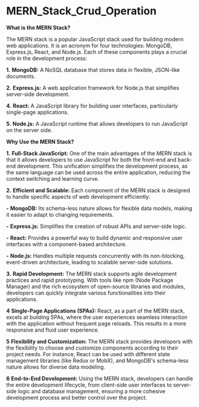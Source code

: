 ﻿# MERN_Stack_Crud_Operation
 
**What is the MERN Stack?**

The MERN stack is a popular JavaScript stack used for building modern web applications. 
It is an acronym for four technologies: MongoDB, Express.js, React, and Node.js. 
Each of these components plays a crucial role in the development process:

**1.** **MongoDB:** A NoSQL database that stores data in flexible, JSON-like documents.

**2.** **Express.js:** A web application framework for Node.js that simplifies server-side development.

**4.** **React:** A JavaScript library for building user interfaces, particularly single-page applications.

**5.** **Node.js:** A JavaScript runtime that allows developers to run JavaScript on the server side.

**Why Use the MERN Stack?**

**1.** **Full-Stack JavaScript:** One of the main advantages of the MERN stack is that it allows developers to use JavaScript for both the front-end and back-end development. This unification simplifies the development process, as the same language can be used across the entire application, reducing the context switching and learning curve.

**2.** **Efficient and Scalable:** Each component of the MERN stack is designed to handle specific aspects of web 
development efficiently:

**-** **MongoDB:** Its schema-less nature allows for flexible data models, making it easier to adapt to changing requirements.

**-** **Express.js:** Simplifies the creation of robust APIs and server-side logic.

**-** **React:** Provides a powerful way to build dynamic and responsive user interfaces with a component-based architecture.

**-** **Node.js:** Handles multiple requests concurrently with its non-blocking, event-driven architecture, leading to scalable server-side solutions.

**3.** **Rapid Development:** The MERN stack supports agile development practices and rapid prototyping. With tools like npm (Node Package Manager) and the rich ecosystem of open-source libraries and modules, developers can quickly integrate various functionalities into their applications.

**4** **Single-Page Applications (SPAs):** React, as a part of the MERN stack, excels at building SPAs, where the user experiences seamless interaction with the application without frequent page reloads. This results in a more responsive and fluid user experience.

**5** **Flexibility and Customization:** The MERN stack provides developers with the flexibility to choose and customize components according to their project needs. For instance, React can be used with different state management libraries (like Redux or MobX), and MongoDB's schema-less nature allows for diverse data modeling.

**6** **End-to-End Development:** Using the MERN stack, developers can handle the entire development lifecycle, from client-side user interfaces to server-side logic and database management, ensuring a more cohesive development process and better control over the project.


